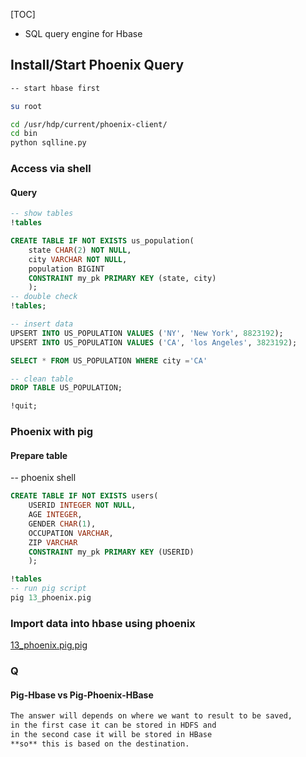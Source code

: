 [TOC] 

- SQL query engine for Hbase 

## Install/Start Phoenix Query

```sh
-- start hbase first

su root

cd /usr/hdp/current/phoenix-client/
cd bin
python sqlline.py

```



### Access via shell

#### Query

```sql
-- show tables
!tables

CREATE TABLE IF NOT EXISTS us_population(
	state CHAR(2) NOT NULL, 
	city VARCHAR NOT NULL,
	population BIGINT
	CONSTRAINT my_pk PRIMARY KEY (state, city)
	);
-- double check
!tables;

-- insert data
UPSERT INTO US_POPULATION VALUES ('NY', 'New York', 8823192);
UPSERT INTO US_POPULATION VALUES ('CA', 'los Angeles', 3823192);

SELECT * FROM US_POPULATION WHERE city ='CA'

-- clean table 
DROP TABLE US_POPULATION;

!quit;
```



### Phoenix with pig

#### Prepare table

-- phoenix shell

```SQL
CREATE TABLE IF NOT EXISTS users(
	USERID INTEGER NOT NULL, 
	AGE INTEGER, 
	GENDER CHAR(1),
	OCCUPATION VARCHAR,
	ZIP VARCHAR 
	CONSTRAINT my_pk PRIMARY KEY (USERID)
	);

!tables
-- run pig script
pig 13_phoenix.pig
```

### Import data into hbase using phoenix

[13_phoenix.pig.pig](https://github.com/yongzhixu/HadoopTutorial/blob/main/13_phoenix.pig)



### Q

#### Pig-Hbase vs Pig-Phoenix-HBase

```markdown
The answer will depends on where we want to result to be saved, 
in the first case it can be stored in HDFS and 
in the second case it will be stored in HBase 
**so** this is based on the destination.
```

